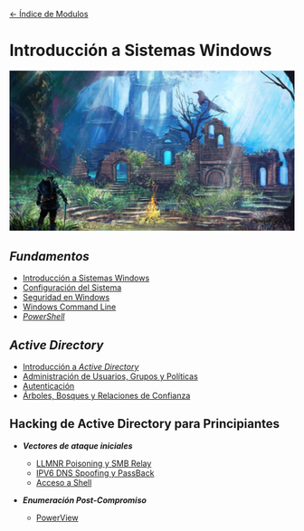 [<- Índice de Modulos](../HackingFightClub.md)
# Introducción a Sistemas Windows

![hogueraDS.png](../../imagenes/bonfire2.jpg)

## *Fundamentos*

- [Introducción a Sistemas Windows](fundamentos/IntroduccionWindows.md)
- [Configuración del Sistema](fundamentos/MSConfig.md)
- [Seguridad en Windows](fundamentos/Seguridad.md)
- [Windows Command Line](fundamentos/WindowsCMD.md)
- [*PowerShell*](fundamentos/PowerShell.md)

## *Active Directory*

- [Introducción a *Active Directory*](apuntes/HFC26_08_2024.md)
- [Administración de Usuarios, Grupos y Políticas](HFC27_08_2024.md)
- [Autenticación](apuntes/HFC28_08_2024.md)
- [Árboles, Bosques y Relaciones de Confianza](apuntes/HFC29_08_2024.md)

## Hacking de Active Directory para Principiantes 

- ***Vectores de ataque iniciales***
	- [LLMNR Poisoning y SMB Relay](HackingADPrincipiantes/HackAD_Begginers_Initial.md)
	- [IPV6 DNS Spoofing y PassBack](HackingADPrincipiantes/HackAD_Begginers_Initial2.md)
	- [Acceso a Shell](HackingADPrincipiantes/HACKAD_Begginers_InitialShell.md)

- ***Enumeración Post-Compromiso***
	- [PowerView](HackingADPrincipiantes/HACKAD_Begginers_PowerView.md)